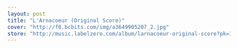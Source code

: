```yaml
---
layout: post
title: "L'Arnacoeur (Original Score)"
cover: "http://f0.bcbits.com/img/a3649905207_2.jpg"
store: "http://music.labelzero.com/album/larnacoeur-original-score?pk=170"
---
```

